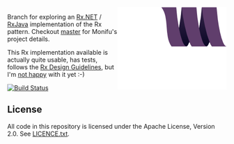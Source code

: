 <img src="docs/assets/monifu.png" align="right" />

Branch for exploring an [Rx.NET](https://rx.codeplex.com/) / [RxJava](https://github.com/Netflix/RxJava) 
implementation of the Rx pattern. Checkout [master](https://github.com/alexandru/monifu) for Monifu's 
project details.

This Rx implementation available is actually quite usable, has tests, follows the 
[Rx Design Guidelines](https://github.com/alexandru/monifu/blob/rx-net/docs/Rx%20Design%20Guidelines.pdf?raw=true),
but I'm [not happy](https://groups.google.com/forum/#!topic/scala-user/ckgrXz_4F_A) with it yet :-)

[![Build Status](https://travis-ci.org/alexandru/monifu.png?branch=rx-net)](https://travis-ci.org/alexandru/monifu)

## License

All code in this repository is licensed under the Apache License, Version 2.0.
See [LICENCE.txt](./LICENSE.txt).